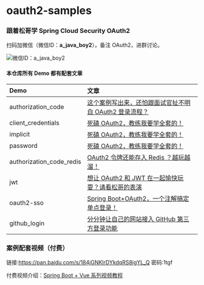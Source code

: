 # oauth2-samples

### 跟着松哥学 Spring Cloud Security OAuth2

扫码加微信（微信ID：**a_java_boy2**），备注 OAuth2，进群讨论。

![微信ID：a_java_boy2](https://user-images.githubusercontent.com/6023444/75459026-ba70d500-59b9-11ea-8cbd-3d5889f356c4.png)

#### 本仓库所有 Demo 都有配套文章

|Demo|文章|
|:---|:---|
|authorization_code|[这个案例写出来，还怕跟面试官扯不明白 OAuth2 登录流程？](https://mp.weixin.qq.com/s/GXMQI59U6uzmS-C0WQ5iUw)|
|client_credentials|[死磕 OAuth2，教练我要学全套的！](https://mp.weixin.qq.com/s/33Oxu6YMjwco3WRE07_IiQ)|
|implicit|[死磕 OAuth2，教练我要学全套的！](https://mp.weixin.qq.com/s/33Oxu6YMjwco3WRE07_IiQ)|
|password|[死磕 OAuth2，教练我要学全套的！](https://mp.weixin.qq.com/s/33Oxu6YMjwco3WRE07_IiQ)|
|authorization_code_redis|[OAuth2 令牌还能存入 Redis ？越玩越溜！](https://mp.weixin.qq.com/s/cGopy8hDPtkn8Q7HUYabbA)|
|jwt|[想让 OAuth2 和 JWT 在一起愉快玩耍？请看松哥的表演](https://mp.weixin.qq.com/s/xEIWTduDqQuGL7lfiP735w)|
|oauth2-sso|[Spring Boot+OAuth2，一个注解搞定单点登录！](https://mp.weixin.qq.com/s/EyAMTbKPqNNnEtZACIsMVw)|
|github_login|[分分钟让自己的网站接入 GitHub 第三方登录功能](https://mp.weixin.qq.com/s/tq4Q306J3hJFEtGL1EpOBA)|

### 案例配套视频（付费）

链接:https://pan.baidu.com/s/184jGNKlrDYkdqRS8igYL_Q  密码:1tgf

付费视频介绍：[Spring Boot + Vue 系列视频教程](https://mp.weixin.qq.com/s/1k4CZ6_re11fQM_6_00jCw)